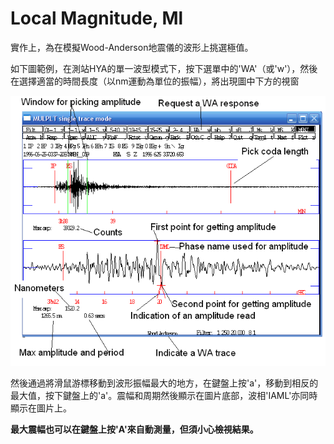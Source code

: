 # Local Magnitude, Ml

實作上，為在模擬Wood-Anderson地震儀的波形上挑選極值。

如下圖範例，在測站HYA的單一波型模式下，按下選單中的'WA'（或'w'），然後在選擇適當的時間長度（以nm運動為單位的振幅），將出現圖中下方的視窗

![](/assets/seisan-tutorial-027.png)

然後通過將滑鼠游標移動到波形振幅最大的地方，在鍵盤上按'a'，移動到相反的最大值，按下鍵盤上的'a'。震幅和周期然後顯示在圖片底部，波相'IAML'亦同時顯示在圖片上。

**最大震幅也可以在鍵盤上按'A'來自動測量，但須小心檢視結果。**

